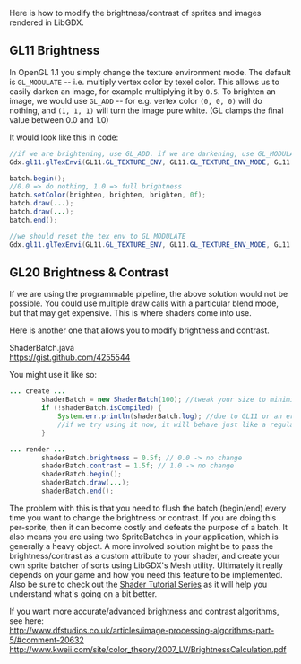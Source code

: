 Here is how to modify the brightness/contrast of sprites and images rendered in LibGDX. 

## GL11 Brightness

In OpenGL 1.1 you simply change the texture environment mode. The default is `GL_MODULATE` -- i.e. multiply vertex color by texel color. This allows us to easily darken an image, for example multiplying it by `0.5`. To brighten an image, we would use `GL_ADD` -- for e.g. vertex color `(0, 0, 0)` will do nothing, and `(1, 1, 1)` will turn the image pure white. (GL clamps the final value between 0.0 and 1.0)

It would look like this in code:
```java
//if we are brightening, use GL_ADD. if we are darkening, use GL_MODULATE
Gdx.gl11.glTexEnvi(GL11.GL_TEXTURE_ENV, GL11.GL_TEXTURE_ENV_MODE, GL11.GL_ADD);

batch.begin();
//0.0 => do nothing, 1.0 => full brightness
batch.setColor(brighten, brighten, brighten, 0f);
batch.draw(...);
batch.draw(...);
batch.end();

//we should reset the tex env to GL_MODULATE
Gdx.gl11.glTexEnvi(GL11.GL_TEXTURE_ENV, GL11.GL_TEXTURE_ENV_MODE, GL11.GL_ADD);
```

## GL20 Brightness & Contrast

If we are using the programmable pipeline, the above solution would not be possible. You could use multiple draw calls with a particular blend mode, but that may get expensive. This is where shaders come into use.

Here is another one that allows you to modify brightness and contrast. 

ShaderBatch.java  
https://gist.github.com/4255544

You might use it like so:
```java
... create ...
		shaderBatch = new ShaderBatch(100); //tweak your size to minimize memory waste
		if (!shaderBatch.isCompiled) {
			System.err.println(shaderBatch.log); //due to GL11 or an error compiling shader
			//if we try using it now, it will behave just like a regular sprite batch
		}

... render ...
		shaderBatch.brightness = 0.5f; // 0.0 -> no change
		shaderBatch.contrast = 1.5f; // 1.0 -> no change
		shaderBatch.begin();
		shaderBatch.draw(...);
		shaderBatch.end();
```

The problem with this is that you need to flush the batch (begin/end) every time you want to change the brightness or contrast. If you are doing this per-sprite, then it can become costly and defeats the purpose of a batch. It also means you are using two SpriteBatches in your application, which is generally a heavy object. A more involved solution might be to pass the brightness/contrast as a custom attribute to your shader, and create your own sprite batcher of sorts using LibGDX's Mesh utility. Ultimately it really depends on your game and how you need this feature to be implemented. Also be sure to check out the [Shader Tutorial Series](Shaders) as it will help you understand what's going on a bit better.

If you want more accurate/advanced brightness and contrast algorithms, see here:  
http://www.dfstudios.co.uk/articles/image-processing-algorithms-part-5/#comment-20632  
http://www.kweii.com/site/color_theory/2007_LV/BrightnessCalculation.pdf
